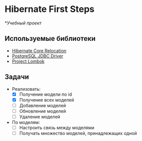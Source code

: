 # Hibernate First Steps
**Учебный проект*

## Используемые библиотеки

- [Hibernate Core Relocation](https://mvnrepository.com/artifact/org.hibernate/hibernate-core)
- [PostgreSQL JDBC Driver](https://mvnrepository.com/artifact/org.postgresql/postgresql)
- [Project Lombok](https://mvnrepository.com/artifact/org.projectlombok)

## Задачи

- Реализовать:
  - [x] Получение модели по id
  - [x] Получение всех моделей
  - [ ] Добавление моделей
  - [ ] Обновление моделей
  - [ ] Удаление моделей
- По моделям:
  - [ ] Настроить связь между моделями
  - [ ] Получать множество моделей, принадлежащих одной